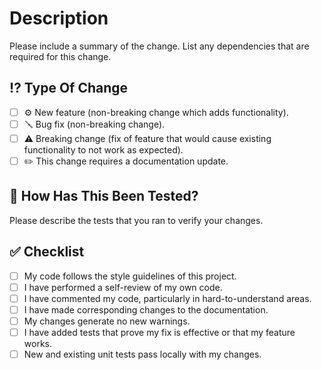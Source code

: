 # Description

Please include a summary of the change. List any dependencies that are required for this change.

## ⁉️ Type Of Change

- [ ] ⚙️ New feature (non-breaking change which adds functionality).
- [ ] 🪛 Bug fix (non-breaking change).
- [ ] ⚠️ Breaking change (fix of feature that would cause existing functionality to not work as expected).
- [ ] ✏️ This change requires a documentation update.

## 🧪 How Has This Been Tested?

Please describe the tests that you ran to verify your changes.

## ✅ Checklist

- [ ] My code follows the style guidelines of this project.
- [ ] I have performed a self-review of my own code.
- [ ] I have commented my code, particularly in hard-to-understand areas.
- [ ] I have made corresponding changes to the documentation.
- [ ] My changes generate no new warnings.
- [ ] I have added tests that prove my fix is effective or that my feature works.
- [ ] New and existing unit tests pass locally with my changes.
